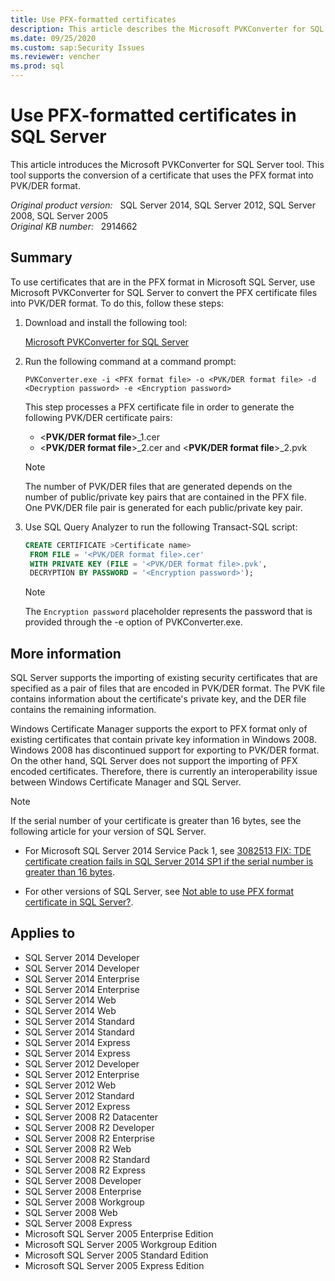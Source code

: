 ```yaml
---
title: Use PFX-formatted certificates
description: This article describes the Microsoft PVKConverter for SQL Server tool. This tool supports the conversion of a certificate that uses the PFX format into PVK/DER format.
ms.date: 09/25/2020
ms.custom: sap:Security Issues
ms.reviewer: vencher
ms.prod: sql
---
```

# Use PFX-formatted certificates in SQL Server

This article introduces the Microsoft PVKConverter for SQL Server tool. This tool supports the conversion of a certificate that uses the PFX format into PVK/DER format.

_Original product version:_ &nbsp; SQL Server 2014, SQL Server 2012, SQL Server 2008, SQL Server 2005  
_Original KB number:_ &nbsp; 2914662

## Summary

To use certificates that are in the PFX format in Microsoft SQL Server, use Microsoft PVKConverter for SQL Server to convert the PFX certificate files into PVK/DER format. To do this, follow these steps:

1. Download and install the following tool:

    [Microsoft PVKConverter for SQL Server](https://www.microsoft.com/download/details.aspx?id=40812)

2. Run the following command at a command prompt:

    ```console
    PVKConverter.exe -i <PFX format file> -o <PVK/DER format file> -d <Decryption password> -e <Encryption password>
    ```  

    This step processes a PFX certificate file in order to generate the following PVK/DER certificate pairs:

      - <**PVK/DER format file**>_1.cer
      - <**PVK/DER format file**>_2.cer and <**PVK/DER format file**>_2.pvk

    > [!NOTE]
    > The number of PVK/DER files that are generated depends on the number of public/private key pairs that are contained in the PFX file. One PVK/DER file pair is generated for each public/private key pair.

3. Use SQL Query Analyzer to run the following Transact-SQL script:

    ```sql
    CREATE CERTIFICATE >Certificate name>
     FROM FILE = '<PVK/DER format file>.cer'
     WITH PRIVATE KEY (FILE = '<PVK/DER format file>.pvk',
     DECRYPTION BY PASSWORD = '<Encryption password>');
    ```

    > [!NOTE]
    > The `Encryption password` placeholder represents the password that is provided through the -e option of PVKConverter.exe.

## More information

SQL Server supports the importing of existing security certificates that are specified as a pair of files that are encoded in PVK/DER format. The PVK file contains information about the certificate's private key, and the DER file contains the remaining information.

Windows Certificate Manager supports the export to PFX format only of existing certificates that contain private key information in Windows 2008. Windows 2008 has discontinued support for exporting to PVK/DER format. On the other hand, SQL Server does not support the importing of PFX encoded certificates. Therefore, there is currently an interoperability issue between Windows Certificate Manager and SQL Server.

> [!NOTE]
> If the serial number of your certificate is greater than 16 bytes, see the following article for your version of SQL Server.

- For Microsoft SQL Server 2014 Service Pack 1, see [3082513 FIX: TDE certificate creation fails in SQL Server 2014 SP1 if the serial number is greater than 16 bytes](https://support.microsoft.com/help/3082513).

- For other versions of SQL Server, see [Not able to use PFX format certificate in SQL Server?](https://techcommunity.microsoft.com/t5/sql-server-support/not-able-to-use-pfx-format-certificate-in-sql-server/ba-p/318593).

## Applies to

- SQL Server 2014 Developer
- SQL Server 2014 Developer
- SQL Server 2014 Enterprise
- SQL Server 2014 Enterprise
- SQL Server 2014 Web
- SQL Server 2014 Web
- SQL Server 2014 Standard
- SQL Server 2014 Standard
- SQL Server 2014 Express
- SQL Server 2014 Express
- SQL Server 2012 Developer
- SQL Server 2012 Enterprise
- SQL Server 2012 Web
- SQL Server 2012 Standard
- SQL Server 2012 Express
- SQL Server 2008 R2 Datacenter
- SQL Server 2008 R2 Developer
- SQL Server 2008 R2 Enterprise
- SQL Server 2008 R2 Web
- SQL Server 2008 R2 Standard
- SQL Server 2008 R2 Express
- SQL Server 2008 Developer
- SQL Server 2008 Enterprise
- SQL Server 2008 Workgroup
- SQL Server 2008 Web
- SQL Server 2008 Express
- Microsoft SQL Server 2005 Enterprise Edition
- Microsoft SQL Server 2005 Workgroup Edition
- Microsoft SQL Server 2005 Standard Edition
- Microsoft SQL Server 2005 Express Edition  
